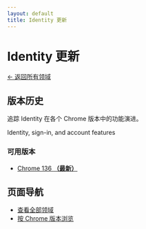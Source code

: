 ```yaml
---
layout: default
title: Identity 更新
---
```


# Identity 更新

[← 返回所有领域](../index-zh.html)

## 版本历史

追踪 Identity 在各个 Chrome 版本中的功能演进。

Identity, sign-in, and account features

### 可用版本

- [Chrome 136 **（最新）**](./chrome-136-zh.html)

## 页面导航

- [查看全部领域](../index-zh.html)
- [按 Chrome 版本浏览](../../versions/index-zh.html)
